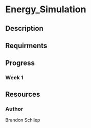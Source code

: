 # Energy_Simulation
## Description

## Requirments
## Progress
### Week 1

## Resources

### Author
Brandon Schliep
